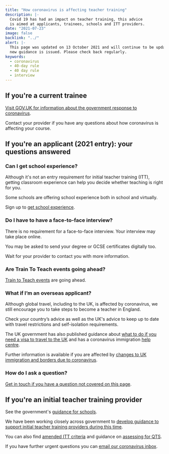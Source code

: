 ```yaml
---
title: "How coronavirus is affecting teacher training"
description: |-
  Covid 19 has had an impact on teacher training, this advice
  is aimed at applicants, trainees, schools and ITT providers.
date: "2021-07-23"
image: false
backlink: "../"
alert: |-
  This page was updated on 13 October 2021 and will continue to be updated as
  new guidance is issued. Please check back regularly.
keywords:
  - coronavirus
  - 40-day rule
  - 40 day rule
  - interview
---
```


## If you're a current trainee

[Visit GOV.UK for information about the government response to coronavirus](https://www.gov.uk/coronavirus).

Contact your provider if you have any questions about how coronavirus is affecting your course.

## If you're an applicant (2021 entry): your questions answered

### Can I get school experience?

Although it's not an entry requirement for initial teacher training (ITT), getting classroom experience can help you decide whether teaching is right for you.

Some schools are offering school experience both in school and virtually.

Sign up to [get school experience](https://schoolexperience.education.gov.uk/).

### Do I have to have a face-to-face interview?

There is no requirement for a face-to-face interview. Your interview may take place online.

You may be asked to send your degree or GCSE certificates digitally too.

Wait for your provider to contact you with more information.

### Are Train To Teach events going ahead?

[Train to Teach events](/events) are going ahead.

### What if I’m an overseas applicant?

Although global travel, including to the UK, is affected by coronavirus, we still encourage you to take steps to become a teacher in England.

Check your country’s advice as well as the UK's advice to keep up to date with travel restrictions and self-isolation requirements.

The UK government has also published guidance about [what to do if you need a visa to travel to the UK](https://www.gov.uk/guidance/coronavirus-covid-19-advice-for-uk-visa-applicants-and-temporary-uk-residents#outside-uk) and has a coronavirus immigration [help centre](https://www.gov.uk/guidance/coronavirus-covid-19-advice-for-uk-visa-applicants-and-temporary-uk-residents#helpline).

Further information is available if you are affected by [changes to UK immigration and borders due to coronavirus](https://www.gov.uk/government/collections/coronavirus-covid-19-immigration-and-borders).

### How do I ask a question?

[Get in touch if you have a question not covered on this page](#talk-to-us).

## If you're an initial teacher training provider

See the government's [guidance for schools](https://www.gov.uk/government/publications/actions-for-schools-during-the-coronavirus-outbreak#school-workforce).

We have been working closely across government to [develop guidance to support initial teacher training providers during this time](https://www.gov.uk/government/publications/coronavirus-covid-19-initial-teacher-training-itt).

You can also find [amended ITT criteria](https://www.gov.uk/government/publications/initial-teacher-training-criteria) and guidance on [assessing for QTS](https://www.gov.uk/government/publications/coronavirus-covid-19-initial-teacher-training-itt/coronavirus-covid-19-initial-teacher-training-itt#recommendation-for-qualified-teacher-status-qts--progress-assessments-for-202021-trainees).

If you have further urgent questions you can [email our coronavirus inbox](mailto:DfE.coronavirushelpline@education.gov.uk).
